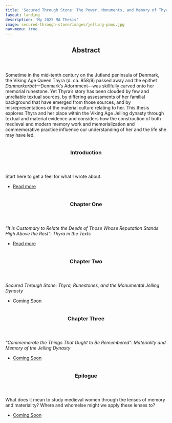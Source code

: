 ```yaml
---
title: 'Secured Through Stone: The Power, Monuments, and Memory of Thyra <i>Danmarkarbót</i> and the Jelling Dynasty'
layout: landing
description: 'My 2025 MA Thesis'
image: secured-through-stone/images/jelling-pano.jpg
nav-menu: true
---
```


<!-- Main -->
<div id="main">

<!-- One -->
<section id="one">
	<div class="inner">
		<header class="major">
			<h2>Abstract</h2>
		</header>
		<p>Sometime in the mid-tenth century on the Jutland peninsula of Denmark, the Viking Age Queen Thyra (d. ca. 958/9) passed away and the epithet <i>Danmarkarbót</i>—Denmark’s Adornment—was skillfully carved onto her memorial runestone. Yet Thyra’s story has been clouded by few and unreliable textual sources, by differing assessments of her familial background that have emerged from those sources, and by misrepresentations of the material culture relating to her. This thesis explores Thyra and her place within the Viking Age Jelling dynasty through textual and material evidence and considers how the construction of both medieval and modern memory work and memorialization and commemorative practice influence our understanding of her and the life she may have led.</p>
	</div>
</section>

<!-- Two -->
<section id="two" class="spotlights">
	<section>
		<a href="secured-through-stone/sts-intro.md" class="image">
			<img src="{% link secured-through-stone/images/me-jelling1.jpg %}" alt="" data-position="center center" />
		</a>
		<div class="content">
			<div class="inner">
				<header class="major">
					<h3>Introduction</h3>
				</header>
				<p>Start here to get a feel for what I wrote about.</p>
				<ul class="actions">
					<li><a href="sts-intro" class="button">Read more</a></li>
				</ul>
			</div>
		</div>
	</section>
	<section>
		<a href="secured-through-stone/sts-one.md" class="image">
			<img src="{% link secured-through-stone/images/saxo-angers-fragment.jpg %}" alt="" data-position="top center" />
		</a>
		<div class="content">
			<div class="inner">
				<header class="major">
					<h3>Chapter One</h3>
				</header>
				<p><i>“It is Customary to Relate the Deeds of Those Whose Reputation Stands High Above the Rest”: Thyra in the Texts</i></p>
				<ul class="actions">
					<li><a href="sts-one" class="button">Read more</a></li>
				</ul>
			</div>
		</div>
	</section>
	<section>
		<a href="secured-through-stone/sts-two.md" class="image">
			<img src="{% link secured-through-stone/images/jelling1A-lille.jpg %}" alt="" data-position="25% 25%" />
		</a>
		<div class="content">
			<div class="inner">
				<header class="major">
					<h3>Chapter Two</h3>
				</header>
				<p><i>Secured Through Stone: Thyra, Runestones, and the Monumental Jelling Dynasty</i></p>
				<ul class="actions">
					<li><a href="" class="button">Coming Soon</a></li>
				</ul>
			</div>
		</div>
	</section>
	<section>
		<a href="secured-through-stone/sts-three.md" class="image">
			<img src="{% link secured-through-stone/images/night-jelling.jpg %}" alt="" data-position="top center" />
		</a>
		<div class="content">
			<div class="inner">
				<header class="major">
					<h3>Chapter Three</h3>
				</header>
				<p><i>“Commemorate the Things That Ought to Be Remembered”: Materiality and Memory of the Jelling Dynasty</i></p>
				<ul class="actions">
					<li><a href="" class="button">Coming Soon</a></li>
				</ul>
			</div>
		</div>
	</section>
	<section>
		<a href="secured-through-stone/sts-epilogue.md" class="image">
			<img src="{% link secured-through-stone/images/jesper-ejsing-thyra.jpg %}" alt="" data-position="25% 25%" />
		</a>
		<div class="content">
			<div class="inner">
				<header class="major">
					<h3>Epilogue</h3>
				</header>
				<p>What does it mean to study medieval women through the lenses of memory and materiality? Where and whomelse might we apply these lenses to?</p>
				<ul class="actions">
					<li><a href="" class="button">Coming Soon</a></li>
				</ul>
			</div>
		</div>
	</section>
</section>

</div>
